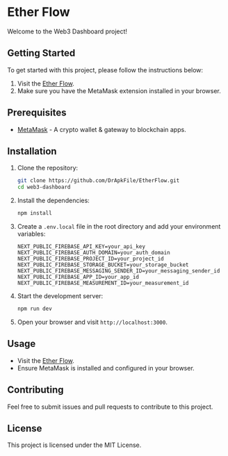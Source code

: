 # Ether Flow

Welcome to the Web3 Dashboard project!

## Getting Started

To get started with this project, please follow the instructions below:

1. Visit the [Ether Flow](https://ether-flow-eta.vercel.app/).
2. Make sure you have the MetaMask extension installed in your browser.

## Prerequisites

- [MetaMask](https://metamask.io/) - A crypto wallet & gateway to blockchain apps.

## Installation

1. Clone the repository:
    ```bash
    git clone https://github.com/DrApkFile/EtherFlow.git
    cd web3-dashboard
    ```

2. Install the dependencies:
    ```bash
    npm install
    ```

3. Create a `.env.local` file in the root directory and add your environment variables:
    ```env
    NEXT_PUBLIC_FIREBASE_API_KEY=your_api_key
    NEXT_PUBLIC_FIREBASE_AUTH_DOMAIN=your_auth_domain
    NEXT_PUBLIC_FIREBASE_PROJECT_ID=your_project_id
    NEXT_PUBLIC_FIREBASE_STORAGE_BUCKET=your_storage_bucket
    NEXT_PUBLIC_FIREBASE_MESSAGING_SENDER_ID=your_messaging_sender_id
    NEXT_PUBLIC_FIREBASE_APP_ID=your_app_id
    NEXT_PUBLIC_FIREBASE_MEASUREMENT_ID=your_measurement_id
    ```

4. Start the development server:
    ```bash
    npm run dev
    ```

5. Open your browser and visit `http://localhost:3000`.

## Usage

- Visit the [Ether Flow](https://ether-flow-eta.vercel.app/).
- Ensure MetaMask is installed and configured in your browser.

## Contributing

Feel free to submit issues and pull requests to contribute to this project.

## License

This project is licensed under the MIT License.